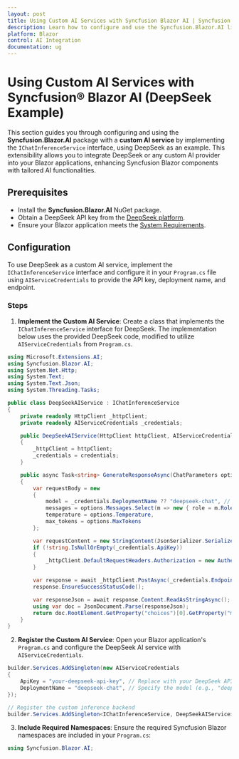 ```yaml
---
layout: post
title: Using Custom AI Services with Syncfusion Blazor AI | Syncfusion
description: Learn how to configure and use the Syncfusion.Blazor.AI library with custom AI providers, including setup, integration steps, and practical examples for enabling AI-powered features in your Blazor applications.
platform: Blazor
control: AI Integration
documentation: ug
---
```


# Using Custom AI Services with Syncfusion® Blazor AI (DeepSeek Example)

This section guides you through configuring and using the **Syncfusion.Blazor.AI** package with a **custom AI service** by implementing the `IChatInferenceService` interface, using DeepSeek as an example. This extensibility allows you to integrate DeepSeek or any custom AI provider into your Blazor applications, enhancing Syncfusion Blazor components with tailored AI functionalities.

## Prerequisites
- Install the **Syncfusion.Blazor.AI** NuGet package.
- Obtain a DeepSeek API key from the [DeepSeek platform](https://platform.deepseek.com/).
- Ensure your Blazor application meets the [System Requirements](https://blazor.syncfusion.com/documentation/system-requirements).

## Configuration
To use DeepSeek as a custom AI service, implement the `IChatInferenceService` interface and configure it in your `Program.cs` file using `AIServiceCredentials` to provide the API key, deployment name, and endpoint.

### Steps
1. **Implement the Custom AI Service**:
   Create a class that implements the `IChatInferenceService` interface for DeepSeek. The implementation below uses the provided DeepSeek code, modified to utilize `AIServiceCredentials` from `Program.cs`.

```csharp
using Microsoft.Extensions.AI;
using Syncfusion.Blazor.AI;
using System.Net.Http;
using System.Text;
using System.Text.Json;
using System.Threading.Tasks;

public class DeepSeekAIService : IChatInferenceService
{
    private readonly HttpClient _httpClient;
    private readonly AIServiceCredentials _credentials;

    public DeepSeekAIService(HttpClient httpClient, AIServiceCredentials credentials)
    {
        _httpClient = httpClient;
        _credentials = credentials;
    }

    public async Task<string> GenerateResponseAsync(ChatParameters options)
    {
        var requestBody = new
        {
            model = _credentials.DeploymentName ?? "deepseek-chat", // Use deployment name from credentials
            messages = options.Messages.Select(m => new { role = m.Role.ToString().ToLower(), content = m.Content }).ToArray(),
            temperature = options.Temperature,
            max_tokens = options.MaxTokens
        };

        var requestContent = new StringContent(JsonSerializer.Serialize(requestBody), Encoding.UTF8, "application/json");
        if (!string.IsNullOrEmpty(_credentials.ApiKey))
        {
            _httpClient.DefaultRequestHeaders.Authorization = new AuthenticationHeaderValue("Bearer", _credentials.ApiKey);
        }

        var response = await _httpClient.PostAsync(_credentials.Endpoint?.ToString() ?? "https://api.deepseek.com/v1/chat/completions", requestContent);
        response.EnsureSuccessStatusCode();

        var responseJson = await response.Content.ReadAsStringAsync();
        using var doc = JsonDocument.Parse(responseJson);
        return doc.RootElement.GetProperty("choices")[0].GetProperty("message").GetProperty("content").GetString();
    }
}
```

2. **Register the Custom AI Service**:
   Open your Blazor application's `Program.cs` and configure the DeepSeek AI service with `AIServiceCredentials`.

```csharp
builder.Services.AddSingleton(new AIServiceCredentials
{
    ApiKey = "your-deepseek-api-key", // Replace with your DeepSeek API key
    DeploymentName = "deepseek-chat", // Specify the model (e.g., "deepseek-chat", "deepseek-coder")
});

// Register the custom inference backend
builder.Services.AddSingleton<IChatInferenceService, DeepSeekAIService>();
```

3. **Include Required Namespaces**:
   Ensure the required Syncfusion Blazor namespaces are included in your `Program.cs`:

```csharp
using Syncfusion.Blazor.AI;
```



